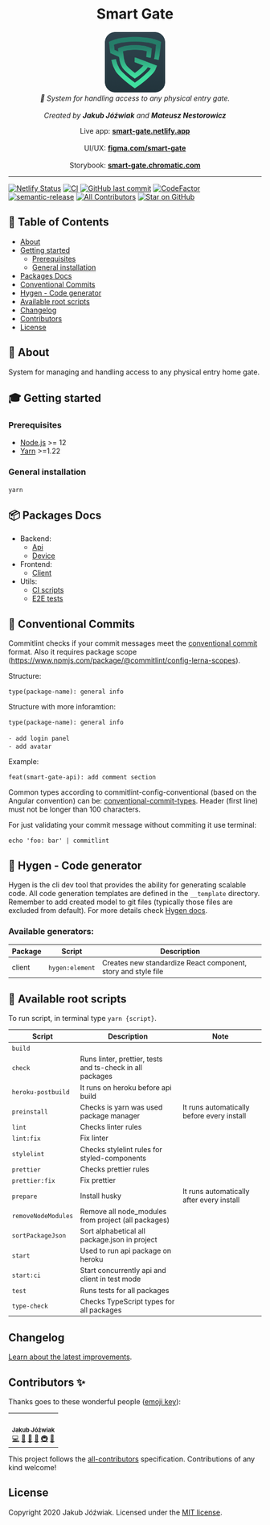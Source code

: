 <h1 align="center">Smart Gate</h1>

<p align="center">
    <a href="https://github.com/Jozwiaczek/smart-gate">
        <img src="./readme-logo.png" alt="smart gate logo" width="120px" height="120px"/>
    </a>
    <br>
    <i>🔐 System for handling access to any physical entry gate.</i>
    <br>
    <br>
    <i>Created by <b>Jakub Jóźwiak</b> and <b>Mateusz Nestorowicz</b></i>
</p>

<p align="center">
    Live app:
    <a href="https://smart-gate.netlify.app/"><strong>smart-gate.netlify.app</strong></a>
    <br>
    <br>
    UI/UX:
    <a href="https://www.figma.com/file/MqlnLhknWh1u0Ho8z1Oefe/Smart-Gate?node-id=0%3A1"><strong>figma.com/smart-gate</strong></a>
    <br>
    <br>
    Storybook:
    <a href="https://main--6059282c88843d002106b484.chromatic.com"><strong>smart-gate.chromatic.com</strong></a>
</p>

<hr>

[![Netlify Status](https://api.netlify.com/api/v1/badges/426cfdcb-e5e4-4067-97f2-c6106bde9195/deploy-status)](https://app.netlify.com/sites/smart-gate/deploys)
[![CI](https://github.com/Jozwiaczek/smart-gate/actions/workflows/continous_integration.yml/badge.svg?branch=dev)](https://github.com/Jozwiaczek/smart-gate/actions/workflows/continous_integration.yml)
[![GitHub last commit](https://img.shields.io/github/last-commit/Jozwiaczek/smart-gate)](https://github.com/Jozwiaczek/smart-gate/commits)
[![CodeFactor](https://www.codefactor.io/repository/github/jozwiaczek/smart-gate/badge)](https://www.codefactor.io/repository/github/jozwiaczek/smart-gate)
[![semantic-release](https://img.shields.io/badge/%20%20%F0%9F%93%A6%F0%9F%9A%80-semantic--release-e10079.svg)](https://github.com/semantic-release/semantic-release)
[![All Contributors](https://img.shields.io/badge/all_contributors-1-orange.svg)](#contributors-)
[![Star on GitHub](https://img.shields.io/github/stars/Jozwiaczek/smart-gate.svg?style=social)](https://github.com/Jozwiaczek/smart-gate)

## 🚩 Table of Contents

- [About](#-about)
- [Getting started](#-getting-started)
  - [Prerequisites](#-prerequisites)
  - [General installation](#-general-installation)
- [Packages Docs](#-packages-docs)
- [Conventional Commits](#-conventional-commits)
- [Hygen - Code generator](#-hygen-code-generator)
- [Available root scripts](#-available-root-scripts)
- [Changelog](#-changelog)
- [Contributors](#-contributors)
- [License](#-license)

## 📖 About

System for managing and handling access to any physical entry home gate.

## 🎓 Getting started

### Prerequisites

- [Node.js](https://nodejs.org/en/) >= 12
- [Yarn](https://classic.yarnpkg.com/lang/en/) >=1.22

### General installation

```shell script
yarn
```

## 📦 Packages Docs

- Backend:
  - [Api](./packages/api/README.md)
  - [Device](./packages/device/README.md)
- Frontend:
  - [Client](./packages/client/README.md)
- Utils:
  - [CI scripts](./packages/ci-scipts/README.md)
  - [E2E tests](./packages/e2e/README.md)

## 📏 Conventional Commits

Commitlint checks if your commit messages meet the [conventional commit](https://www.conventionalcommits.org/en/v1.0.0/) format.
Also it requires package scope (https://www.npmjs.com/package/@commitlint/config-lerna-scopes).

Structure:

```git
type(package-name): general info
```

Structure with more inforamtion:

```git
type(package-name): general info

- add login panel
- add avatar
```

Example:

```git
feat(smart-gate-api): add comment section
```

Common types according to commitlint-config-conventional (based on the Angular convention) can be:
[conventional-commit-types](https://github.com/commitizen/conventional-commit-types/blob/master/index.json).
Header (first line) must not be longer than 100 characters.

For just validating your commit message without commiting it use terminal:

```shell
echo 'foo: bar' | commitlint
```

## 🤖 Hygen - Code generator

Hygen is the cli dev tool that provides the ability for generating scalable code. All code generation templates are defined in the `__template` directory.
Remember to add created model to git files (typically those files are excluded from default).
For more details check [Hygen docs](https://www.hygen.io/docs/quick-start/).

### Available generators:

| Package | Script          | Description                                                   |
| ------- | --------------- | ------------------------------------------------------------- |
| client  | `hygen:element` | Creates new standardize React component, story and style file |

## 📝 Available root scripts

To run script, in terminal type `yarn {script}`.

| Script              | Description                                               | Note                                       |
| ------------------- | --------------------------------------------------------- | ------------------------------------------ |
| `build`             |                                                           |                                            |
| `check`             | Runs linter, prettier, tests and ts-check in all packages |                                            |
| `heroku-postbuild`  | It runs on heroku before api build                        |                                            |
| `preinstall`        | Checks is yarn was used package manager                   | It runs automatically before every install |
| `lint`              | Checks linter rules                                       |                                            |
| `lint:fix`          | Fix linter                                                |                                            |
| `stylelint`         | Checks stylelint rules for styled-components              |                                            |
| `prettier`          | Checks prettier rules                                     |                                            |
| `prettier:fix`      | Fix prettier                                              |                                            |
| `prepare`           | Install husky                                             | It runs automatically after every install  |
| `removeNodeModules` | Remove all node_modules from project (all packages)       |                                            |
| `sortPackageJson`   | Sort alphabetical all package.json in project             |                                            |
| `start`             | Used to run api package on heroku                         |                                            |
| `start:ci`          | Start concurrently api and client in test mode            |                                            |
| `test`              | Runs tests for all packages                               |                                            |
| `type-check`        | Checks TypeScript types for all packages                  |                                            |

## Changelog

[Learn about the latest improvements](CHANGELOG.md).

## Contributors ✨

Thanks goes to these wonderful people ([emoji key](https://allcontributors.org/docs/en/emoji-key)):

<!-- ALL-CONTRIBUTORS-LIST:START - Do not remove or modify this section -->
<!-- prettier-ignore-start -->
<!-- markdownlint-disable -->
<table>
  <tr>
    <td align="center"><a href="https://github.com/Jozwiaczek"><img src="https://avatars.githubusercontent.com/u/29049653?v=4?s=100" width="100px;" alt=""/><br /><sub><b>Jakub Jóźwiak</b></sub></a><br /><a href="https://github.com/Jozwiaczek/smart-gate/commits?author=Jozwiaczek" title="Code">💻</a> <a href="https://github.com/Jozwiaczek/smart-gate/commits?author=Jozwiaczek" title="Documentation">📖</a> <a href="#design-Jozwiaczek" title="Design">🎨</a> <a href="#ideas-Jozwiaczek" title="Ideas, Planning, & Feedback">🤔</a> <a href="#infra-Jozwiaczek" title="Infrastructure (Hosting, Build-Tools, etc)">🚇</a> <a href="https://github.com/Jozwiaczek/smart-gate/pulls?q=is%3Apr+reviewed-by%3AJozwiaczek" title="Reviewed Pull Requests">👀</a></td>
  </tr>
</table>

<!-- markdownlint-restore -->
<!-- prettier-ignore-end -->

<!-- ALL-CONTRIBUTORS-LIST:END -->

This project follows the [all-contributors](https://github.com/all-contributors/all-contributors) specification. Contributions of any kind welcome!

## License

Copyright 2020 Jakub Jóźwiak.
Licensed under the [MIT license](LICENSE).
